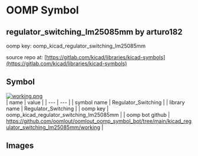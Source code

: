 # OOMP Symbol  
## regulator_switching_lm25085mm  by arturo182  
  
oomp key: oomp_kicad_regulator_switching_lm25085mm  
  
source repo at: [https://gitlab.com/kicad/libraries/kicad-symbols](https://gitlab.com/kicad/libraries/kicad-symbols)  
## Symbol  
  
[![working.png](working_600.png)](working.png)  
| name | value | 
| --- | --- | 
| symbol name | Regulator_Switching | 
| library name | Regulator_Switching | 
| oomp key | oomp_kicad_regulator_switching_lm25085mm | 
| oomp bot github | https://github.com/oomlout/oomlout_oomp_symbol_bot/tree/main/kicad_regulator_switching_lm25085mm/working | 
## Images  

